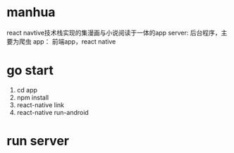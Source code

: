 # manhua
react navtive技术栈实现的集漫画与小说阅读于一体的app
server: 后台程序，主要为爬虫
app： 前端app，react native
# go start
1. cd app
2. npm install
3. react-native link
4. react-native run-android
# run server